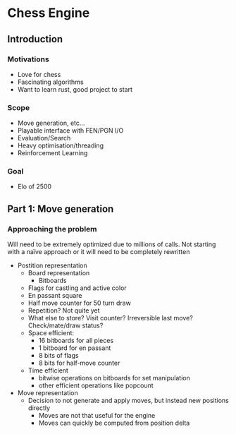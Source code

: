 # Chess Engine

## Introduction

### Motivations

- Love for chess
- Fascinating algorithms
- Want to learn rust, good project to start

### Scope

- Move generation, etc...
- Playable interface with FEN/PGN I/O
- Evaluation/Search
- Heavy optimisation/threading
- Reinforcement Learning

### Goal

- Elo of 2500

## Part 1: Move generation

### Approaching the problem

Will need to be extremely optimized due to millions of calls.
Not starting with a naïve approach or it will need to be completely rewritten

- Postition representation
  - Board representation
    - Bitboards
  - Flags for castling and active color
  - En passant square
  - Half move counter for 50 turn draw
  - Repetition? Not quite yet
  - What else to store? Visit counter? Irreversible last move? Check/mate/draw status?
  - Space efficient:
    - 16 bitboards for all pieces
    - 1 bitboard for en passant
    - 8 bits of flags
    - 8 bits for half-move counter 
  - Time efficient
    - bitwise operations on bitboards for set manipulation
    - other efficient operations like popcount
- Move representation
  - Decision to not generate and apply moves, but instead new positions directly
    - Moves are not that useful for the engine
    - Moves can quickly be computed from position delta